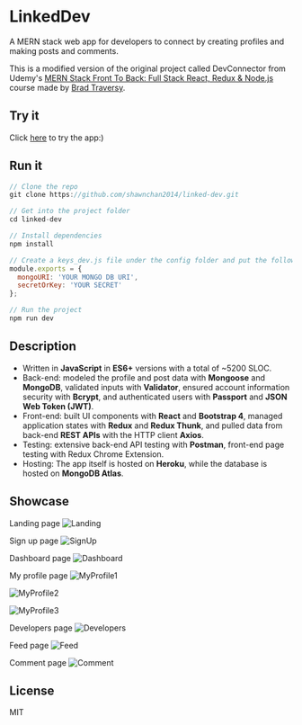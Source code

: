 # LinkedDev

A MERN stack web app for developers to connect by creating profiles and making posts and comments.

This is a modified version of the original project called DevConnector from Udemy's [MERN Stack Front To Back: Full Stack React, Redux & Node.js](https://www.udemy.com/mern-stack-front-to-back/) course made by [Brad Traversy](https://www.udemy.com/user/brad-traversy/).

## Try it

Click [here](https://linkeddev.herokuapp.com/) to try the app:)

## Run it

```javascript
// Clone the repo
git clone https://github.com/shawnchan2014/linked-dev.git

// Get into the project folder
cd linked-dev

// Install dependencies
npm install

// Create a keys_dev.js file under the config folder and put the following code inside it
module.exports = {
  mongoURI: 'YOUR MONGO DB URI',
  secretOrKey: 'YOUR SECRET'
};

// Run the project
npm run dev
```

## Description

- Written in **JavaScript** in **ES6+** versions with a total of ~5200 SLOC.
- Back-end: modeled the profile and post data with **Mongoose** and **MongoDB**, validated inputs with **Validator**, ensured account information security with **Bcrypt**, and authenticated users with **Passport** and **JSON Web Token (JWT)**.
- Front-end: built UI components with **React** and **Bootstrap 4**, managed application states with **Redux** and **Redux Thunk**, and pulled data from back-end **REST APIs** with the HTTP client **Axios**.
- Testing: extensive back-end API testing with **Postman**, front-end page testing with Redux Chrome Extension.
- Hosting: The app itself is hosted on **Heroku**, while the database is hosted on **MongoDB Atlas**.

## Showcase

Landing page
![Landing](README-assets/Landing.png)

Sign up page
![SignUp](README-assets/SignUp.png)

Dashboard page
![Dashboard](README-assets/Dashboard.png)

My profile page
![MyProfile1](README-assets/MyProfile1.png)

![MyProfile2](README-assets/MyProfile2.png)

![MyProfile3](README-assets/MyProfile3.png)

Developers page
![Developers](README-assets/Developers.png)

Feed page
![Feed](README-assets/Feed.png)

Comment page
![Comment](README-assets/Comment.png)

## License

MIT

